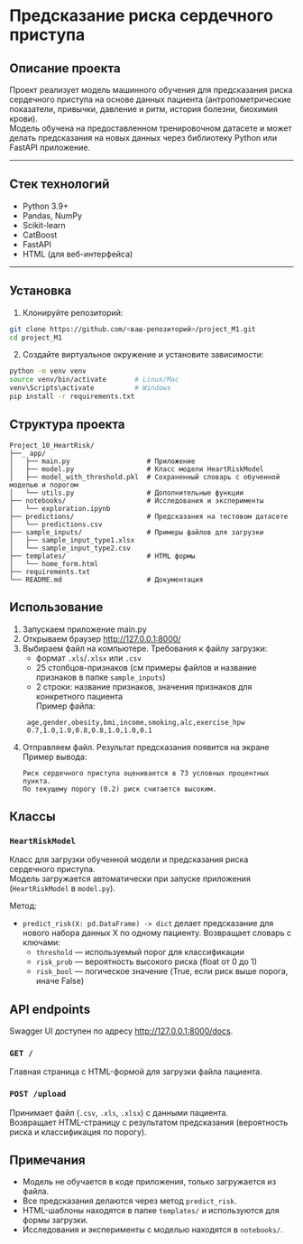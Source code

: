 # Предсказание риска сердечного приступа

## Описание проекта
Проект реализует модель машинного обучения для предсказания риска сердечного приступа на основе данных пациента (антропометрические показатели, привычки, давление и ритм, история болезни, биохимия крови).  
Модель обучена на предоставленном тренировочном датасете и может делать предсказания на новых данных через библиотеку Python или FastAPI приложение.

---

## Стек технологий
- Python 3.9+
- Pandas, NumPy
- Scikit-learn
- CatBoost
- FastAPI
- HTML (для веб-интерфейса)

---

## Установка

1. Клонируйте репозиторий:
```bash
git clone https://github.com/<ваш-репозиторий>/project_M1.git
cd project_M1
```

2. Создайте виртуальное окружение и установите зависимости:
```bash
python -m venv venv
source venv/bin/activate       # Linux/Mac
venv\Scripts\activate          # Windows
pip install -r requirements.txt
```

## Структура проекта
```
Project_10_HeartRisk/  
├──_ app/  
│   ├── main.py                   # Приложение  
│   ├── model.py                  # Класс модели HeartRiskModel  
│   ├── model_with_threshold.pkl  # Сохраненный словарь с обученной моделью и порогом  
│   └── utils.py                  # Дополнительные функции  
├── notebooks/                    # Исследования и эксперименты  
│   └── exploration.ipynb  
├── predictions/                  # Предсказания на тестовом датасете  
│   └── predictions.csv  
├── sample_inputs/                # Примеры файлов для загрузки  
│   ├── sample_input_type1.xlsx  
│   └── sample_input_type2.csv 
├── templates/                    # HTML формы  
│   └── home_form.html    
├── requirements.txt  
└── README.md                     # Документация
```

## Использование
1. Запускаем приложение main.py
2. Открываем браузер http://127.0.0.1:8000/
2. Выбираем файл на компьютере. Требования к файлу загрузки:
    - формат `.xls`/`.xlsx` или `.csv`
    - 25 столбцов-признаков (см примеры файлов и название признаков в папке `sample_inputs`)
    - 2 строки: название признаков, значения признаков для конкретного пациента  
   Пример файла:
   ```
    age,gender,obesity,bmi,income,smoking,alc,exercise_hpw
    0.7,1.0,1.0,0.8,0.8,1.0,1.0,0.1
   ```
3. Отправляем файл. Результат предсказания появится на экране  
    Пример вывода:
    ```
    Риск сердечного приступа оценивается в 73 условных процентных пункта.
    По текущему порогу (0.2) риск считается высоким.
   ```
   
## Классы
### `HeartRiskModel`
Класс для загрузки обученной модели и предсказания риска сердечного приступа.  
Модель загружается автоматически при запуске приложения (`HeartRiskModel` в `model.py`).   

Метод:
- `predict_risk(X: pd.DataFrame) -> dict` делает предсказание для нового набора данных X по одному пациенту. Возвращает словарь с ключами:
  - `threshold` — используемый порог для классификации
  - `risk_prob` — вероятность высокого риска (float от 0 до 1)
  - `risk_bool` — логическое значение (True, если риск выше порога, иначе False)

## API endpoints
Swagger UI доступен по адресу http://127.0.0.1:8000/docs.

### `GET /`
Главная страница с HTML-формой для загрузки файла пациента.

### `POST /upload`
Принимает файл (`.csv`, `.xls`, `.xlsx`) с данными пациента.  
Возвращает HTML-страницу с результатом предсказания (вероятность риска и классификация по порогу).


## Примечания
- Модель не обучается в коде приложения, только загружается из файла.
- Все предсказания делаются через метод `predict_risk`.
- HTML-шаблоны находятся в папке `templates/` и используются для формы загрузки.
- Исследования и эксперименты с моделью находятся в `notebooks/`.
